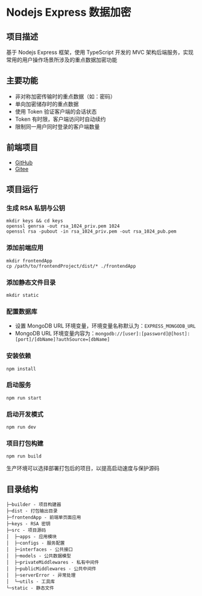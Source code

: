 # Nodejs Express 数据加密

## 项目描述

基于 Nodejs Express 框架，使用 TypeScript 开发的 MVC 架构后端服务，实现常用的用户操作场景所涉及的重点数据加密功能

## 主要功能

- 非对称加密传输时的重点数据（如：密码）
- 单向加密储存时的重点数据
- 使用 Token 验证客户端的会话状态
- Token 有时限，客户端访问时自动续约
- 限制同一用户同时登录的客户端数量

## 前端项目

- [GitHub](https://github.com/RuixeWolf/vue-data-encryption)
- [Gitee](https://gitee.com/RuixeWolf/vue-data-encryption)

## 项目运行

### 生成 RSA 私钥与公钥

```shell
mkdir keys && cd keys
openssl genrsa -out rsa_1024_priv.pem 1024
openssl rsa -pubout -in rsa_1024_priv.pem -out rsa_1024_pub.pem
```

### 添加前端应用

```shell
mkdir frontendApp
cp /path/to/frontendProject/dist/* ./frontendApp
```

### 添加静态文件目录

```shell
mkdir static
```

### 配置数据库

- 设置 MongoDB URL 环境变量，环境变量名称默认为：`EXPRESS_MONGODB_URL`
- MongoDB URL 环境变量内容为：`mongodb://[user]:[password]@[host]:[port]/[dbName]?authSource=[dbName]`

### 安装依赖

```shell
npm install
```

### 启动服务

```shell
npm run start
```

### 启动开发模式

```shell
npm run dev
```

### 项目打包构建

```shell
npm run build
```

生产环境可以选择部署打包后的项目，以提高启动速度与保护源码

## 目录结构

```
├─builder - 项目构建器
├─dist - 打包输出目录
├─frontendApp - 前端单页面应用
├─keys - RSA 密钥
├─src - 项目源码
│  ├─apps - 应用模块
│  ├─configs - 服务配置
│  ├─interfaces - 公共接口
│  ├─models - 公共数据模型
│  ├─privateMiddlewares - 私有中间件
│  ├─publicMiddlewares - 公共中间件
│  ├─serverError - 异常处理
│  └─utils - 工具库
└─static - 静态文件
```
